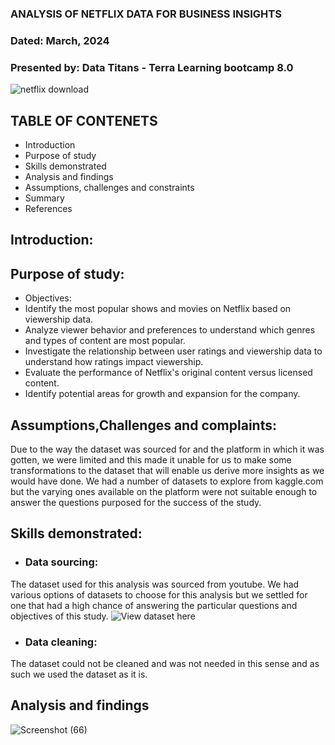 ### ANALYSIS OF NETFLIX DATA FOR BUSINESS INSIGHTS 
### Dated:  March, 2024
### Presented by: Data Titans - Terra Learning bootcamp 8.0  


![netflix download](https://github.com/SEYI-FASE/Data-Titans/assets/134503256/64ea7837-bdf8-4dae-882b-ca75bf76a4dc)  


## TABLE OF CONTENETS
* Introduction
* Purpose of study
* Skills demonstrated
* Analysis and findings
* Assumptions, challenges and constraints
* Summary
* References


## Introduction:

## Purpose of study:
* Objectives:	
* Identify the most popular shows and movies on Netflix based on viewership data.
* Analyze viewer behavior and preferences to understand which genres and types of content are most popular.
* Investigate the relationship between user ratings and viewership data to understand how ratings impact viewership.
* Evaluate the performance of Netflix's original content versus licensed content.
* Identify potential areas for growth and expansion for the company.

## Assumptions,Challenges and complaints:
  Due to the way the dataset was sourced for and the platform in which it was gotten, we were limited and this made it unable for us to make some transformations to the dataset that will enable us derive more insights as we would have done. We had a number of datasets to explore from kaggle.com but the varying ones available on the platform were not suitable enough to answer the questions purposed for the success of the study. 

## Skills demonstrated:

* ### Data sourcing:
 The dataset used for this analysis was sourced from youtube. We had various options of datasets to choose for this analysis but we settled    for one that had a high chance of answering the particular questions and objectives of this study. ![View dataset here](https://www.buymeacoffee.com/jiejenn/e/131884)
* ### Data cleaning:
The dataset could not be cleaned and was not needed in this sense and as such we used the dataset as it is.

## Analysis and findings

![Screenshot (66)](https://github.com/SEYI-FASE/Data-Titans/assets/134503256/f7284229-129c-43dd-82c1-a9bac3113c28)


